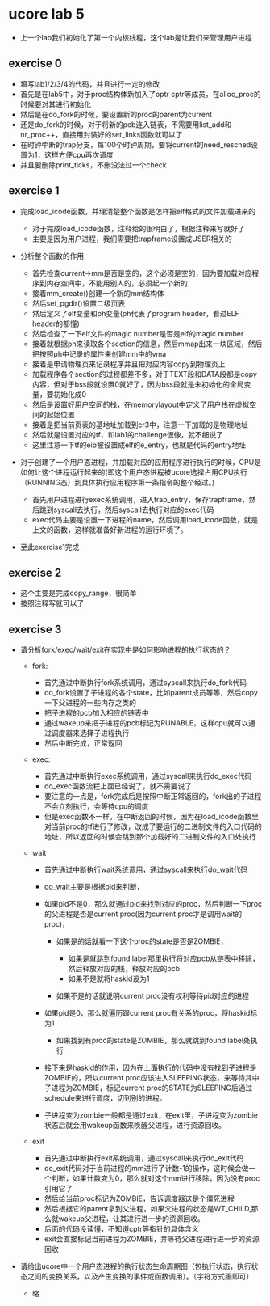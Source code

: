 # ucore lab 5

- 上一个lab我们初始化了第一个内核线程，这个lab是让我们来管理用户进程



## exercise 0

- 填写lab1/2/3/4的代码，并且进行一定的修改
- 首先是在lab5中，对于proc结构体新加入了optr cptr等成员，在alloc_proc的时候要对其进行初始化
- 然后是在do_fork的时候，要设置新的proc的parent为current
- 还是do_fork的时候，对于将新的pcb连入链表，不需要用list_add和nr_proc++，直接用封装好的set_links函数就可以了
- 在时钟中断的trap分支，每100个时钟周期，要将current的need_resched设置为1，这样方便cpu再次调度
- 并且要删除print_ticks，不删没法过一个check

## exercise 1

- 完成load_icode函数，并理清楚整个函数是怎样把elf格式的文件加载进来的
  - 对于完成load_icode函数，注释给的很明白了，根据注释来写就好了
  - 主要是因为用户进程，我们需要把trapframe设置成USER相关的

- 分析整个函数的作用
  - 首先检查current->mm是否是空的，这个必须是空的，因为要加载对应程序到内存空间中，不能用别人的，必须起一个新的
  - 接着mm_create()创建一个新的mm结构体
  - 然后set_pgdir()设置二级页表
  - 然后定义了elf变量和ph变量(ph代表了program header，看过ELF header的都懂)
  - 然后检查了一下elf文件的magic number是否是elf的magic number
  - 接着就根据ph来读取各个section的信息，然后mmap出来一块区域，然后把按照ph中记录的属性来创建mm中的vma
  - 接着是申请物理页来记录程序并且把对应内容copy到物理页上
  - 加载程序各个section的过程都差不多，对于TEXT段和DATA段都是copy内容，但对于bss段就设置0就好了，因为bss段就是未初始化的全局变量，要初始化成0
  - 然后是设置好用户空间的栈，在memorylayout中定义了用户栈在虚拟空间的起始位置
  - 接着是把当前页表的基地址加载到cr3中，注意一下加载的是物理地址
  - 然后就是设置对应的tf，和lab1的challenge很像，就不细说了
  - 这里注意一下tf的eip被设置成elf的e_entry，也就是代码的entry地址

- 对于创建了一个用户态进程，并加载对应的应用程序进行执行的时候，CPU是如何让这个进程运行起来的(即这个用户态进程被ucore选择占用CPU执行（RUNNING态）到具体执行应用程序第一条指令的整个经过。)
  - 首先用户进程进行exec系统调用，进入trap_entry，保存trapframe，然后跳到syscall去执行，然后syscall去执行对应的exec代码
  - exec代码主要是设置一下进程的name，然后调用load_icode函数，就是上文的函数，这样就准备好新进程的运行环境了。
- 至此exercise1完成

## exercise 2

- 这个主要是完成copy_range，很简单
- 按照注释写就可以了

## exercise 3

- 请分析fork/exec/wait/exit在实现中是如何影响进程的执行状态的？

  - fork:
    - 首先通过中断执行fork系统调用，通过syscall来执行do_fork代码
    - do_fork设置了子进程的各个state，比如parent成员等等，然后copy一下父进程的一些内存之类的
    - 把子进程的pcb加入相应的链表中
    - 通过wakeup来把子进程的pcb标记为RUNABLE，这样cpu就可以通过调度器来选择子进程执行
    - 然后中断完成，正常返回

  - exec:
    - 首先通过中断执行exec系统调用，通过syscall来执行do_exec代码
    - do_exec函数流程上面已经说了，就不需要说了
    - 要注意的一点是，fork完成后是按照中断正常返回的，fork出的子进程不会立刻执行，会等待cpu的调度
    - 但是exec函数不一样，在中断返回的时候，因为在load_icode函数里对当前proc的tf进行了修改，改成了要运行的二进制文件的入口代码的地址，所以返回的时候会跳到那个加载好的二进制文件的入口处执行

  - wait

    - 首先通过中断执行wait系统调用，通过syscall来执行do_wait代码

    - do_wait主要是根据pid来判断，

    - 如果pid不是0，那么就通过pid来找到对应的proc，然后判断一下proc的父进程是否是current proc(因为current proc才是调用wait的proc)，

      - 如果是的话就看一下这个proc的state是否是ZOMBIE，
        - 如果是就跳到found label那里执行将对应pcb从链表中移除，然后释放对应的栈，释放对应的pcb
        - 如果不是就将haskid设为1

      - 如果不是的话就说明current proc没有权利等待pid对应的进程

    - 如果pid是0，那么就遍历跟current proc有关系的proc，将haskid标为1
      - 如果找到有proc的state是ZOMBIE，那么就跳到found label处执行

    - 接下来是haskid的作用，因为在上面执行的代码中没有找到子进程是ZOMBIE的，所以current proc应该进入SLEEPING状态，来等待其中子进程为ZOMBIE，标记current proc的STATE为SLEEPING后通过schedule来进行调度，切到别的进程。
    - 子进程变为zombie一般都是通过exit，在exit里，子进程变为zombie状态后就会用wakeup函数来唤醒父进程，进行资源回收。

  - exit

    - 首先通过中断执行exit系统调用，通过syscall来执行do_exit代码
    - do_exit代码对于当前进程的mm进行了计数-1的操作，这时候会做一个判断，如果计数变为0，那么就对这个mm进行移除，因为没有proc引用它了
    - 然后给当前proc标记为ZOMBIE，告诉调度器这是个僵死进程
    - 然后根据它的parent拿到父进程，如果父进程的状态是WT_CHILD,那么就wakeup父进程，让其进行进一步的资源回收。
    - 后面的代码没读懂，不知道cptr等指针的具体含义
    - exit会直接标记当前进程为ZOMBIE，并等待父进程进行进一步的资源回收

- 请给出ucore中一个用户态进程的执行状态生命周期图（包执行状态，执行状态之间的变换关系，以及产生变换的事件或函数调用）。（字符方式画即可）
  - 略